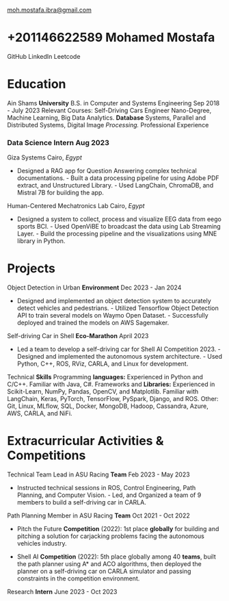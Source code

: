 moh.mostafa.ibra@gmail.com

# +201146622589 Mohamed Mostafa

GitHub LinkedIn Leetcode

# Education

Ain Shams **University** B.S. in Computer and Systems Engineering Sep 2018 - July 2023 Relevant Courses: Self-Driving Cars Engineer Nano-Degree, Machine Learning, Big Data Analytics. **Database** Systems, Parallel and Distributed Systems, Digital Image *Processing.*
Professional Experience

### Data Science Intern Aug 2023

Giza Systems Cairo, *Egypt*
- Designed a RAG app for Question Answering complex technical documentations. - Built a data processing pipeline for using Adobe PDF extract, and Unstructured Library. - Used LangChain, ChromaDB, and Mistral 7B for building the app.

Human-Centered Mechatronics Lab Cairo, *Egypt*
- Designed a system to collect, process and visualize EEG data from eego sports BCI. - Used OpenViBE to broadcast the data using Lab Streaming Layer. - Build the processing pipeline and the visualizations using MNE library in Python.

# Projects

Object Detection in Urban **Environment** Dec 2023 - Jan 2024
- Designed and implemented an object detection system to accurately detect vehicles and pedestrians. - Utilized Tensorflow Object Detection API to train several models on Waymo Open Dataset. - Successfully deployed and trained the models on AWS Sagemaker.

Self-driving Car in Shell **Eco-Marathon** April 2023
- Led a team to develop a self-driving car for Shell AI Competition 2023. - Designed and implemented the autonomous system architecture. - Used Python, C++, ROS, RViz, CARLA, and Linux for development.

Technical **Skills**
Programming **languages:** Experienced in Python and C/C++. Familiar with Java, C\#. Frameworks and **Libraries:** Experienced in Scikit-Learn, NumPy, Pandas, OpenCV, and Matplotlib. Familiar with LangChain, Keras, PyTorch, TensorFlow, PySpark, Django, and ROS. Other: Git, Linux, MLflow, SQL, Docker, MongoDB, Hadoop, Cassandra, Azure, AWS, CARLA, and NiFi.

# Extracurricular Activities & Competitions

Technical Team Lead in ASU Racing **Team** Feb 2023 - May 2023
- Instructed technical sessions in ROS, Control Engineering, Path Planning, and Computer Vision. - Led, and Organized a team of 9 members to build a self-driving car in CARLA.

Path Planning Member in ASU Racing **Team** Oct 2021 - Oct 2022
- Pitch the Future **Competition** (2022): 1st place **globally** for building and pitching a solution for carjacking problems facing the autonomous vehicles industry.

- Shell AI **Competition** (2022): 5th place globally among 40 **teams**, built the path planner using A*
and ACO algorithms, then deployed the planner on a self-driving car on CARLA simulator and passing constraints in the competition environment.

Research **Intern** June 2023 - Oct 2023